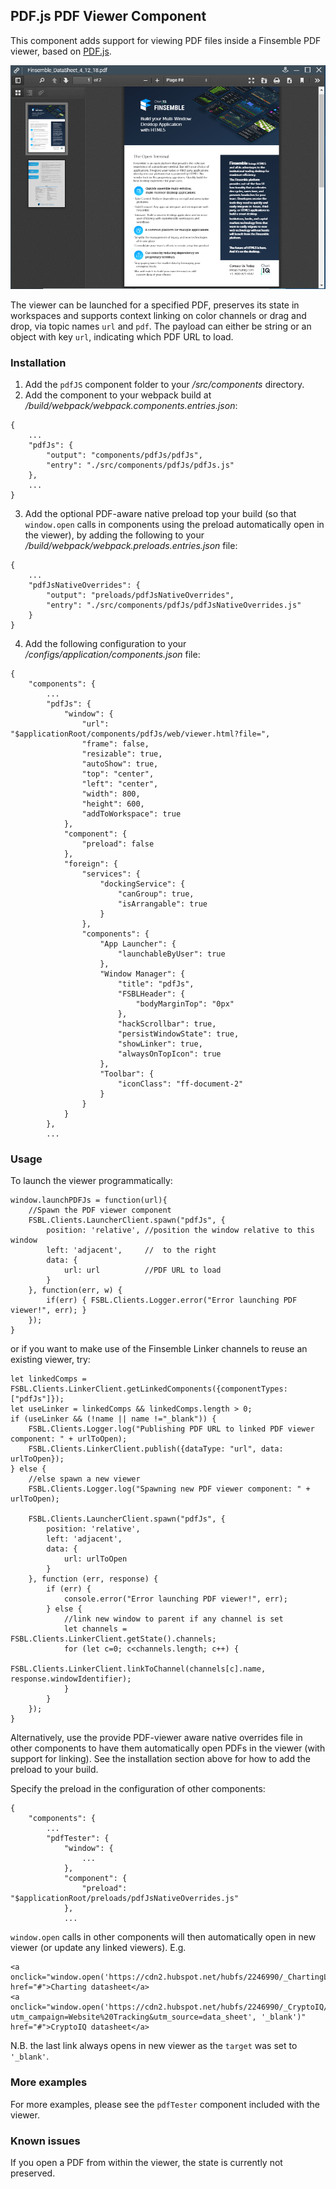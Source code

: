 ## PDF.js PDF Viewer Component ##
This component adds support for viewing PDF files inside a Finsemble PDF viewer, based on [PDF.js](https://github.com/mozilla/pdf.js).

![](./screenshot.png)

The viewer can be launched for a specified PDF, preserves its state in workspaces and supports context linking on color channels or drag and drop, via topic names `url` and `pdf`. The payload can either be string or an object with key `url`, indicating which PDF URL to load. 

### Installation ###
1. Add the `pdfJS` component folder to your _/src/components_ directory.
2. Add the component to your webpack build at _/build/webpack/webpack.components.entries.json_: 
```
{
    ...
    "pdfJs": {
        "output": "components/pdfJs/pdfJs",
        "entry": "./src/components/pdfJs/pdfJs.js"
    },
    ...
}
```
3. Add the optional PDF-aware native preload top your build (so that `window.open` calls in components using the preload automatically open in the viewer), by adding the following to your _/build/webpack/webpack.preloads.entries.json_ file:
```
{
	...
	"pdfJsNativeOverrides": {
		"output": "preloads/pdfJsNativeOverrides",
		"entry": "./src/components/pdfJs/pdfJsNativeOverrides.js"
	}
}
```
4. Add the following configuration to your _/configs/application/components.json_ file:
```
{
    "components": {
        ...
        "pdfJs": {
            "window": {
                "url": "$applicationRoot/components/pdfJs/web/viewer.html?file=",
                "frame": false,
                "resizable": true,
                "autoShow": true,
                "top": "center",
                "left": "center",
                "width": 800,
                "height": 600,
                "addToWorkspace": true
            },
            "component": {
                "preload": false
            },
            "foreign": {
                "services": {
                    "dockingService": {
                        "canGroup": true,
                        "isArrangable": true
                    }
                },
                "components": {
                    "App Launcher": {
                        "launchableByUser": true
                    },
                    "Window Manager": {
                        "title": "pdfJs",
                        "FSBLHeader": {
                            "bodyMarginTop": "0px"
                        },
                        "hackScrollbar": true,
                        "persistWindowState": true,
                        "showLinker": true,
                        "alwaysOnTopIcon": true
                    },
                    "Toolbar": {
                        "iconClass": "ff-document-2"
                    }
                }
            }
        },
        ...
```


### Usage ###
To launch the viewer programmatically:

```
window.launchPDFJs = function(url){
	//Spawn the PDF viewer component
	FSBL.Clients.LauncherClient.spawn("pdfJs", {
		position: 'relative', //position the window relative to this window
		left: 'adjacent',     //  to the right
		data: {
			url: url          //PDF URL to load
		}
	}, function(err, w) {
		if(err) { FSBL.Clients.Logger.error("Error launching PDF viewer!", err); }
	});
}
```
or if you want to make use of the Finsemble Linker channels to reuse an existing viewer, try:
```
let linkedComps = FSBL.Clients.LinkerClient.getLinkedComponents({componentTypes: ["pdfJs"]});
let useLinker = linkedComps && linkedComps.length > 0;
if (useLinker && (!name || name !="_blank")) {
	FSBL.Clients.Logger.log("Publishing PDF URL to linked PDF viewer component: " + urlToOpen);
	FSBL.Clients.LinkerClient.publish({dataType: "url", data: urlToOpen});
} else {
	//else spawn a new viewer
	FSBL.Clients.Logger.log("Spawning new PDF viewer component: " + urlToOpen);

	FSBL.Clients.LauncherClient.spawn("pdfJs", { 
		position: 'relative',
		left: 'adjacent',
		data: {
			url: urlToOpen
		}
	}, function (err, response) {
		if (err) {
			console.error("Error launching PDF viewer!", err);
		} else {
			//link new window to parent if any channel is set
			let channels = FSBL.Clients.LinkerClient.getState().channels;
			for (let c=0; c<channels.length; c++) {
				FSBL.Clients.LinkerClient.linkToChannel(channels[c].name, response.windowIdentifier);
			}
		}
	});
}
```

Alternatively, use the provide PDF-viewer aware native overrides file in other components to have them automatically open PDFs in the viewer (with support for linking). See the installation section above for how to add the preload to your build.

Specify the preload in the configuration of other components:
```
{
    "components": {
        ...
        "pdfTester": {
            "window": {
                ...
            },
            "component": {
                "preload": "$applicationRoot/preloads/pdfJsNativeOverrides.js"
            },
			...
```

`window.open` calls in other components will then automatically open in new viewer (or update any linked viewers). E.g.

```
<a onclick="window.open('https://cdn2.hubspot.net/hubfs/2246990/_ChartingLibrary/Library_DataSheet_7_26_17.pdf')" href="#">Charting datasheet</a>
<a onclick="window.open('https://cdn2.hubspot.net/hubfs/2246990/_CryptoIQ/CryptoIQ_Data_Sheet.pdf?utm_campaign=Website%20Tracking&utm_source=data_sheet', '_blank')" href="#">CryptoIQ datasheet</a>
```     
N.B. the last link always opens in new viewer as the `target` was set to `'_blank'`.   

### More examples ###
For more examples, please see the `pdfTester` component included with the viewer.

### Known issues ###
If you open a PDF from within the viewer, the state is currently not preserved.